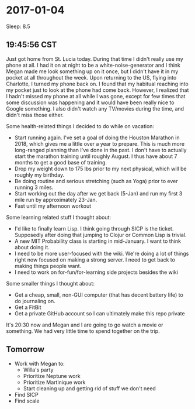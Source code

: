 2017-01-04
==========

Sleep: 8.5

## 19:45:56 CST

Just got home from St. Lucia today. During that time I didn't really use my phone at all. I had it on at night to be a white-noise-generator and I think Megan made me look something up on it once, but I didn't have it in my pocket at all throughout the week. Upon returning to the US, flying into Charlotte, I turned my phone back on. I found that my habitual reaching into my pocket just to look at the phone had come back. However, I realized that I hadn't missed my phone at all while I was gone, except for few times that some discussion was happening and it would have been really nice to Google something. I also didn't watch any TV/movies during the time, and didn't miss those either.

Some health-related things I decided to do while on vacation:

* Start running again. I've set a goal of doing the Houston Marathon in 2018, which gives me a little over a year to prepare. This is much more long-ranged planning than I've done in the past. I don't have to actually start the marathon training until roughly August. I thus have about 7 months to get a good base of training.
* Drop my weight down to 175 lbs prior to my next physical, which will be roughly my birthday.
* Be doing routine and serious stretching (such as Yoga) prior to ever running 3 miles.
* Start working out the day after we get back (5-Jan) and run my first 3 mile run by approximately 23-Jan.
* Fast until my afternoon workout

Some learning related stuff I thought about:

* I'd like to finally learn Lisp. I think going through SICP is the ticket. Supposedly after doing that jumping to Clojur or Common Lisp is trivial.
* A new MIT Probability class is starting in mid-January. I want to think about doing it.
* I need to be more user-focused with the wiki. We're doing a lot of things right now focused on making a strong server. I need to get back to making things people want.
* I need to work on for-fun/for-learning side projects besides the wiki

Some smaller things I thought about:

* Get a cheap, small, non-GUI computer (that has decent battery life) to do journaling on.
* Get a FitBit
* Get a private GitHub account so I can ultimately make this repo private

It's 20:30 now and Megan and I are going to go watch a movie or something. We had very little time to spend together on the trip.

## Tomorrow

* Work with Megan to:
  * Willa's party
  * Prioritize Neptune work
  * Prioritize Martinique work
  * Start cleaning up and getting rid of stuff we don't need
* Find SICP
* Find scale
